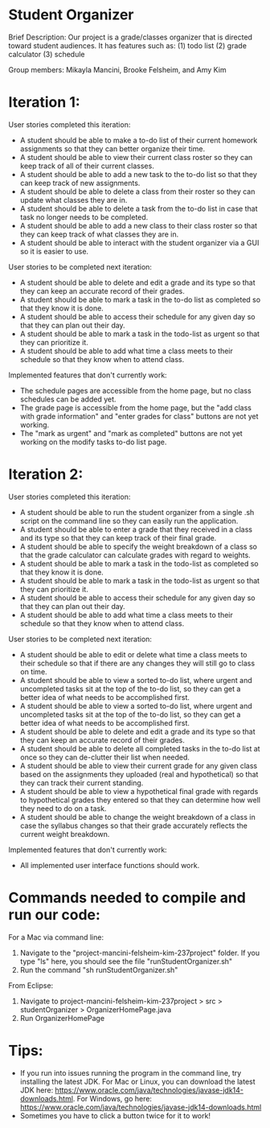 # Student Organizer
Brief Description:
Our project is a grade/classes organizer that is directed toward student audiences.  It has features such as:
(1) todo list
(2) grade calculator
(3) schedule

Group members: Mikayla Mancini, Brooke Felsheim, and Amy Kim

# Iteration 1:
User stories completed this iteration:
- A student should be able to make a to-do list of their current homework assignments so that they can better organize their time.
- A student should be able to view their current class roster so they can keep track of all of their current classes.
- A student should be able to add a new task to the to-do list so that they can keep track of new assignments.
- A student should be able to delete a class from their roster so they can update what classes they are in.
- A student should be able to delete a task from the to-do list in case that task no longer needs to be completed.
- A student should be able to add a new class to their class roster so that they can keep track of what classes they are in.
- A student should be able to interact with the student organizer via a GUI so it is easier to use.

User stories to be completed next iteration:
- A student should be able to delete and edit a grade and its type so that they can keep an accurate record of their grades.
- A student should be able to mark a task in the to-do list as completed so that they know it is done.
- A student should be able to access their schedule for any given day so that they can plan out their day.
- A student should be able to mark a task in the todo-list as urgent so that they can prioritize it.
- A student should be able to add what time a class meets to their schedule so that they know when to attend class.

Implemented features that don't currently work:
- The schedule pages are accessible from the home page, but no class schedules can be added yet.
- The grade page is accessible from the home page, but the "add class with grade information" and "enter grades for class" buttons are not yet working.
- The "mark as urgent" and "mark as completed" buttons are not yet working on the modify tasks to-do list page.

# Iteration 2:
User stories completed this iteration:
- A student should be able to run the student organizer from a single .sh script on the command line so they can easily run the application.
- A student should be able to enter a grade that they received in a class and its type so that they can keep track of their final grade.
- A student should be able to specify the weight breakdown of a class so that the grade calculator can calculate grades with regard to weights.
- A student should be able to mark a task in the todo-list as completed so that they know it is done.
- A student should be able to mark a task in the todo-list as urgent so that they can prioritize it.
- A student should be able to access their schedule for any given day so that they can plan out their day.
- A student should be able to add what time a class meets to their schedule so that they know when to attend class.

User stories to be completed next iteration:
- A student should be able to edit or delete what time a class meets to their schedule so that if there are any changes they will still go to class on time.
- A student should be able to view a sorted to-do list, where urgent and uncompleted tasks sit at the top of the to-do list, so they can get a better idea of what needs to be accomplished first.
- A student should be able to view a sorted to-do list, where urgent and uncompleted tasks sit at the top of the to-do list, so they can get a better idea of what needs to be accomplished first.
- A student should be able to delete and edit a grade and its type so that they can keep an accurate record of their grades.
- A student should be able to delete all completed tasks in the to-do list at once so they can de-clutter their list when needed.
- A student should be able to view their current grade for any given class based on the assignments they uploaded (real and hypothetical) so that they can track their current standing.
- A student should be able to view a hypothetical final grade with regards to hypothetical grades they entered so that they can determine how well they need to do on a task.
- A student should be able to change the weight breakdown of a class in case the syllabus changes so that their grade accurately reflects the current weight breakdown.

Implemented features that don't currently work:
- All implemented user interface functions should work.

# Commands needed to compile and run our code:
For a Mac via command line:
1. Navigate to the "project-mancini-felsheim-kim-237project" folder. If you type "ls" here, you should see the file "runStudentOrganizer.sh"
2. Run the command "sh runStudentOrganizer.sh"

From Eclipse:
1. Navigate to project-mancini-felsheim-kim-237project > src > studentOrganizer > OrganizerHomePage.java
2. Run OrganizerHomePage

# Tips:
- If you run into issues running the program in the command line, try installing the latest JDK.  For Mac or Linux, you can download the latest JDK here:
https://www.oracle.com/java/technologies/javase-jdk14-downloads.html. For Windows, go here:
https://www.oracle.com/java/technologies/javase-jdk14-downloads.html
- Sometimes you have to click a button twice for it to work!
